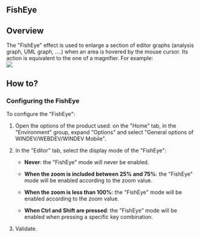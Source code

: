 


## FishEye
			



<a name="NOTE1"></a>
<a name="NOTE1_1"></a>


## Overview
<a name="overview_ELTTEXTE000089"></a>
The "FishEye" effect is used to enlarge a section of editor graphs (analysis graph, UML graph, ....) when an area is hovered by the mouse cursor. Its action is equivalent to the one of a magnifier. For example:<br>![](https://doc.pcsoft.fr/en-US/images/image.awp?langid=3&name=FishEye.gif)


<a name="NOTE2"></a>
<a name="NOTE2_1"></a>


## How to?
<a name="how_ELTTEXTE000113"></a>


### Configuring the FishEye
<a name="configuring_the_fisheye_ELTPARAGRAPHE000019"></a>

To configure the "FishEye":

1. Open the options of the product used: on the "Home" tab, in the "Environment" group, expand "Options" and select "General options of WINDEV/WEBDEV/WINDEV Mobile".

2. In the "Editor" tab, select the display mode of the "FishEye":

	- **Never**: the "FishEye" mode will never be enabled.

	- **When the zoom is included between 25% and 75%**: the "FishEye" mode will be enabled according to the zoom value.

	- **When the zoom is less than 100%**: the "FishEye" mode will be enabled according to the zoom value.

	- **When Ctrl and Shift are pressed**: the "FishEye" mode will be enabled when pressing a specific key combination.




3. Validate.





